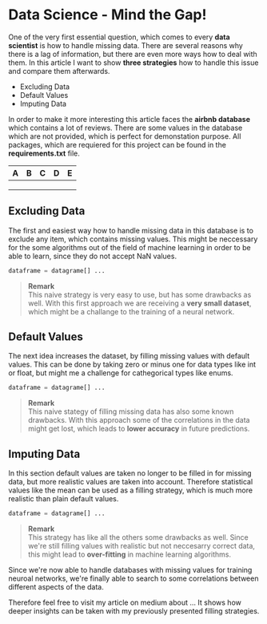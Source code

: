 # Data Science - Mind the Gap!

One of the very first essential question, which comes to every __data scientist__ is how to handle missing data. There are several reasons why there is a lag of information, but there are even more ways how to deal with them. In this article I want to show __three strategies__ how to handle this issue and compare them afterwards.

- Excluding Data
- Default Values
- Imputing Data

In order to make it more interesting this article faces the __airbnb database__ which contains a lot of reviews. There are some values in the database which are not provided, which is perfect for demonstation purpose. All packages, which are requiered for this project can be found in the __requirements.txt__ file.

| A | B | C | D | E |
|---|---|---|---|---|
|   |   |   |   |   |
|   |   |   |   |   |
|   |   |   |   |   |


## Excluding Data
The first and easiest way how to handle missing data in this database is to exclude any item, which contains missing values. This might be neccessary for the some algorithms out of the field of machine learning in order to be able to learn, since they do not accept NaN values.

``` python
dataframe = datagrame[] ...
```

> __Remark__  
This naive strategy is very easy to use, but has some drawbacks as well. With this first approach we are receiving a __very small dataset__, which might be a challange to the training of a neural network.

## Default Values
The next idea increases the dataset, by filling missing values with default values. This can be done by taking zero or minus one for data types like int or float, but might me a challenge for cathegorical types like enums. 

``` python
dataframe = datagrame[] ...
```

> __Remark__  
This naive stategy of filling missing data has also some known drawbacks. With this approach some of the correlations in the data might get lost, which leads to __lower accuracy__ in future predictions.

## Imputing Data
In this section default values are taken no longer to be filled in for missing data, but more realistic values are taken into account. Therefore statistical values like the mean can be used as a filling strategy, which is much more realistic than plain default values.

``` python
dataframe = datagrame[] ...
```

> __Remark__  
This strategy has like all the others some drawbacks as well. Since we're still filling values with realistic but not neccesarry correct data, this might lead to __over-fitting__ in machine learning algorithms.


Since we're now able to handle databases with missing values for training neuroal networks, we're finally able to search to some correlations between different aspects of the data. 

Therefore feel free to visit my article on medium about ... It shows how deeper insights can be taken with my previously presented filling strategies.

